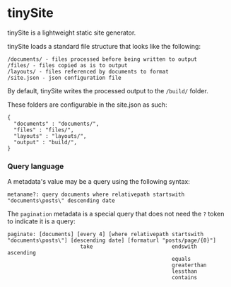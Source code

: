 # tinySite

tinySite is a lightweight static site generator.

tinySite loads a standard file structure that looks like the following:

    /documents/ - files processed before being written to output
    /files/ - files copied as is to output
    /layouts/ - files referenced by documents to format
    /site.json - json configuration file

By default, tinySite writes the processed output to the `/build/` folder.

These folders are configurable in the site.json as such:

    {
      "documents" : "documents/",
      "files" : "files/",
      "layouts" : "layouts/",
      "output" : "build/",
    }

### Query language

A metadata's value may be a query using the following syntax:

    metaname?: query documents where relativepath startswith "documents\posts\" descending date

The `pagination` metadata is a special query that does not need the `?` token to indicate it is a query:

    paginate: [documents] [every 4] [where relativepath startswith "documents\posts\"] [descending date] [formaturl "posts/page/{0}"]
                           take                         endswith                        ascending
                                                        equals
                                                        greaterthan
                                                        lessthan
                                                        contains
